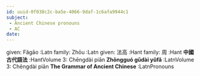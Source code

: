 ```yaml
---
id: uuid-0f038c2c-ba5e-4066-9daf-1c6afa9944c1
subject: 
 - Ancient Chinese pronouns
 - AC
date: 
---
```


given: Fǎgāo :Latn
family: Zhōu :Latn
given: 法高 :Hant
family: 周 :Hant
**中國古代語法** :HantVolume 3: Chēngdài piān
**Zhōngguó gǔdài yǔfǎ** :LatnVolume 3: Chēngdài piān
**The Grammar of Ancient Chinese** :LatnPronouns